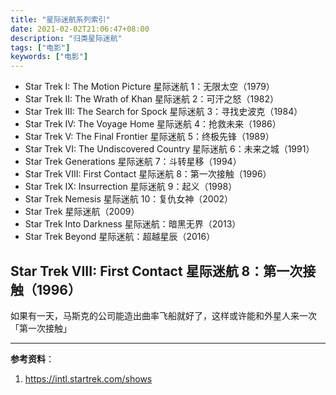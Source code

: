 ```yaml
---
title: "星际迷航系列索引"
date: 2021-02-02T21:06:47+08:00
description: "归类星际迷航"
tags: ["电影"]
keywords: ["电影"]
---
```


- Star Trek I: The Motion Picture 星际迷航 1：无限太空（1979）
- Star Trek II: The Wrath of Khan 星际迷航 2：可汗之怒（1982）
- Star Trek III: The Search for Spock 星际迷航 3：寻找史波克（1984）
- Star Trek IV: The Voyage Home 星际迷航 4：抢救未来（1986）
- Star Trek V: The Final Frontier 星际迷航 5：终极先锋（1989）
- Star Trek VI: The Undiscovered Country 星际迷航 6：未来之城（1991）
- Star Trek Generations 星际迷航 7：斗转星移（1994）
- Star Trek VIII: First Contact 星际迷航 8：第一次接触（1996）
- Star Trek IX: Insurrection 星际迷航 9：起义（1998）
- Star Trek Nemesis 星际迷航 10：复仇女神（2002）
- Star Trek 星际迷航（2009）
- Star Trek Into Darkness 星际迷航：暗黑无界（2013）
- Star Trek Beyond 星际迷航：超越星辰（2016）

## Star Trek VIII: First Contact 星际迷航 8：第一次接触（1996）

如果有一天，马斯克的公司能造出曲率飞船就好了，这样或许能和外星人来一次「第一次接触」

---

**参考资料**：

1. <https://intl.startrek.com/shows>
